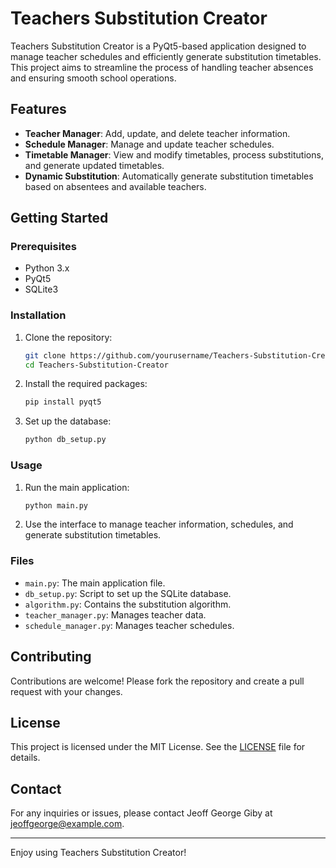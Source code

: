 # Teachers Substitution Creator

Teachers Substitution Creator is a PyQt5-based application designed to manage teacher schedules and efficiently generate substitution timetables. This project aims to streamline the process of handling teacher absences and ensuring smooth school operations.

## Features

- **Teacher Manager**: Add, update, and delete teacher information.
- **Schedule Manager**: Manage and update teacher schedules.
- **Timetable Manager**: View and modify timetables, process substitutions, and generate updated timetables.
- **Dynamic Substitution**: Automatically generate substitution timetables based on absentees and available teachers.

## Getting Started

### Prerequisites

- Python 3.x
- PyQt5
- SQLite3

### Installation

1. Clone the repository:
    ```sh
    git clone https://github.com/yourusername/Teachers-Substitution-Creator.git
    cd Teachers-Substitution-Creator
    ```

2. Install the required packages:
    ```sh
    pip install pyqt5
    ```

3. Set up the database:
    ```sh
    python db_setup.py
    ```

### Usage

1. Run the main application:
    ```sh
    python main.py
    ```

2. Use the interface to manage teacher information, schedules, and generate substitution timetables.

### Files

- `main.py`: The main application file.
- `db_setup.py`: Script to set up the SQLite database.
- `algorithm.py`: Contains the substitution algorithm.
- `teacher_manager.py`: Manages teacher data.
- `schedule_manager.py`: Manages teacher schedules.

## Contributing

Contributions are welcome! Please fork the repository and create a pull request with your changes.

## License

This project is licensed under the MIT License. See the [LICENSE](LICENSE) file for details.

## Contact

For any inquiries or issues, please contact Jeoff George Giby at jeoffgeorge@example.com.

---

Enjoy using Teachers Substitution Creator!
